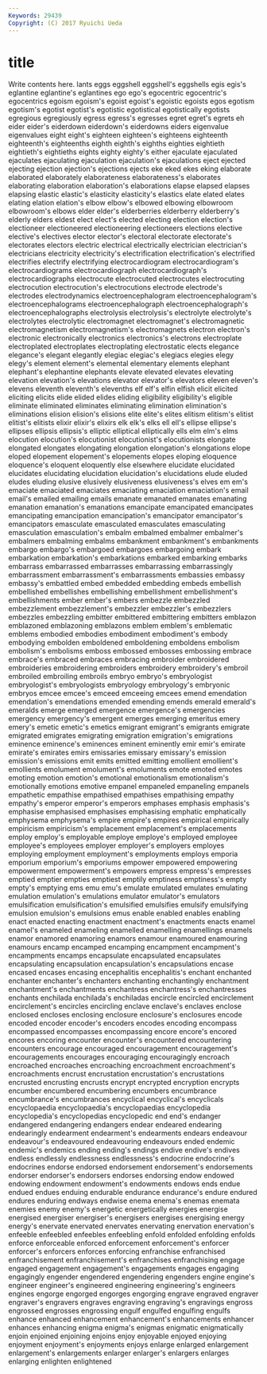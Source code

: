 ```yaml
---
Keywords: 29439 
Copyright: (C) 2017 Ryuichi Ueda
---
```


# title

Write contents here.
lants eggs eggshell eggshell's eggshells egis egis's eglantine eglantine's eglantines
ego ego's egocentric egocentric's egocentrics egoism egoism's egoist egoist's egoistic
egoists egos egotism egotism's egotist egotist's egotistic egotistical egotistically egotists
egregious egregiously egress egress's egresses egret egret's egrets eh eider
eider's eiderdown eiderdown's eiderdowns eiders eigenvalue eigenvalues eight eight's eighteen
eighteen's eighteens eighteenth eighteenth's eighteenths eighth eighth's eighths eighties eightieth
eightieth's eightieths eights eighty eighty's either ejaculate ejaculated ejaculates ejaculating
ejaculation ejaculation's ejaculations eject ejected ejecting ejection ejection's ejections ejects
eke eked ekes eking elaborate elaborated elaborately elaborateness elaborateness's elaborates
elaborating elaboration elaboration's elaborations elapse elapsed elapses elapsing elastic elastic's
elasticity elasticity's elastics elate elated elates elating elation elation's elbow
elbow's elbowed elbowing elbowroom elbowroom's elbows elder elder's elderberries elderberry
elderberry's elderly elders eldest elect elect's elected electing election election's
electioneer electioneered electioneering electioneers elections elective elective's electives elector elector's
electoral electorate electorate's electorates electors electric electrical electrically electrician electrician's
electricians electricity electricity's electrification electrification's electrified electrifies electrify electrifying electrocardiogram
electrocardiogram's electrocardiograms electrocardiograph electrocardiograph's electrocardiographs electrocute electrocuted electrocutes electrocuting electrocution
electrocution's electrocutions electrode electrode's electrodes electrodynamics electroencephalogram electroencephalogram's electroencephalograms electroencephalograph
electroencephalograph's electroencephalographs electrolysis electrolysis's electrolyte electrolyte's electrolytes electrolytic electromagnet electromagnet's
electromagnetic electromagnetism electromagnetism's electromagnets electron electron's electronic electronically electronics electronics's
electrons electroplate electroplated electroplates electroplating electrostatic elects elegance elegance's elegant
elegantly elegiac elegiac's elegiacs elegies elegy elegy's element element's elemental
elementary elements elephant elephant's elephantine elephants elevate elevated elevates elevating
elevation elevation's elevations elevator elevator's elevators eleven eleven's elevens eleventh
eleventh's elevenths elf elf's elfin elfish elicit elicited eliciting elicits
elide elided elides eliding eligibility eligibility's eligible eliminate eliminated eliminates
eliminating elimination elimination's eliminations elision elision's elisions elite elite's elites
elitism elitism's elitist elitist's elitists elixir elixir's elixirs elk elk's
elks ell ell's ellipse ellipse's ellipses ellipsis ellipsis's elliptic elliptical
elliptically ells elm elm's elms elocution elocution's elocutionist elocutionist's elocutionists
elongate elongated elongates elongating elongation elongation's elongations elope eloped elopement
elopement's elopements elopes eloping eloquence eloquence's eloquent eloquently else elsewhere
elucidate elucidated elucidates elucidating elucidation elucidation's elucidations elude eluded eludes
eluding elusive elusively elusiveness elusiveness's elves em em's emaciate emaciated
emaciates emaciating emaciation emaciation's email email's emailed emailing emails emanate
emanated emanates emanating emanation emanation's emanations emancipate emancipated emancipates emancipating
emancipation emancipation's emancipator emancipator's emancipators emasculate emasculated emasculates emasculating emasculation
emasculation's embalm embalmed embalmer embalmer's embalmers embalming embalms embankment embankment's
embankments embargo embargo's embargoed embargoes embargoing embark embarkation embarkation's embarkations
embarked embarking embarks embarrass embarrassed embarrasses embarrassing embarrassingly embarrassment embarrassment's
embarrassments embassies embassy embassy's embattled embed embedded embedding embeds embellish
embellished embellishes embellishing embellishment embellishment's embellishments ember ember's embers embezzle
embezzled embezzlement embezzlement's embezzler embezzler's embezzlers embezzles embezzling embitter embittered
embittering embitters emblazon emblazoned emblazoning emblazons emblem emblem's emblematic emblems
embodied embodies embodiment embodiment's embody embodying embolden emboldened emboldening emboldens
embolism embolism's embolisms emboss embossed embosses embossing embrace embrace's embraced
embraces embracing embroider embroidered embroideries embroidering embroiders embroidery embroidery's embroil
embroiled embroiling embroils embryo embryo's embryologist embryologist's embryologists embryology embryology's
embryonic embryos emcee emcee's emceed emceeing emcees emend emendation emendation's
emendations emended emending emends emerald emerald's emeralds emerge emerged emergence
emergence's emergencies emergency emergency's emergent emerges emerging emeritus emery emery's
emetic emetic's emetics emigrant emigrant's emigrants emigrate emigrated emigrates emigrating
emigration emigration's emigrations eminence eminence's eminences eminent eminently emir emir's
emirate emirate's emirates emirs emissaries emissary emissary's emission emission's emissions
emit emits emitted emitting emollient emollient's emollients emolument emolument's emoluments
emote emoted emotes emoting emotion emotion's emotional emotionalism emotionalism's emotionally
emotions emotive empanel empaneled empaneling empanels empathetic empathise empathised empathises
empathising empathy empathy's emperor emperor's emperors emphases emphasis emphasis's emphasise
emphasised emphasises emphasising emphatic emphatically emphysema emphysema's empire empire's empires
empirical empirically empiricism empiricism's emplacement emplacement's emplacements employ employ's employable
employe employe's employed employee employee's employees employer employer's employers employes
employing employment employment's employments employs emporia emporium emporium's emporiums empower
empowered empowering empowerment empowerment's empowers empress empress's empresses emptied emptier
empties emptiest emptily emptiness emptiness's empty empty's emptying ems emu
emu's emulate emulated emulates emulating emulation emulation's emulations emulator emulator's
emulators emulsification emulsification's emulsified emulsifies emulsify emulsifying emulsion emulsion's emulsions
emus enable enabled enables enabling enact enacted enacting enactment enactment's
enactments enacts enamel enamel's enameled enameling enamelled enamelling enamellings enamels
enamor enamored enamoring enamors enamour enamoured enamouring enamours encamp encamped
encamping encampment encampment's encampments encamps encapsulate encapsulated encapsulates encapsulating encapsulation
encapsulation's encapsulations encase encased encases encasing encephalitis encephalitis's enchant enchanted
enchanter enchanter's enchanters enchanting enchantingly enchantment enchantment's enchantments enchantress enchantress's
enchantresses enchants enchilada enchilada's enchiladas encircle encircled encirclement encirclement's encircles
encircling enclave enclave's enclaves enclose enclosed encloses enclosing enclosure enclosure's
enclosures encode encoded encoder encoder's encoders encodes encoding encompass encompassed
encompasses encompassing encore encore's encored encores encoring encounter encounter's encountered
encountering encounters encourage encouraged encouragement encouragement's encouragements encourages encouraging encouragingly
encroach encroached encroaches encroaching encroachment encroachment's encroachments encrust encrustation encrustation's
encrustations encrusted encrusting encrusts encrypt encrypted encryption encrypts encumber encumbered
encumbering encumbers encumbrance encumbrance's encumbrances encyclical encyclical's encyclicals encyclopaedia encyclopaedia's
encyclopaedias encyclopedia encyclopedia's encyclopedias encyclopedic end end's endanger endangered endangering
endangers endear endeared endearing endearingly endearment endearment's endearments endears endeavour
endeavour's endeavoured endeavouring endeavours ended endemic endemic's endemics ending ending's
endings endive endive's endives endless endlessly endlessness endlessness's endocrine endocrine's
endocrines endorse endorsed endorsement endorsement's endorsements endorser endorser's endorsers endorses
endorsing endow endowed endowing endowment endowment's endowments endows ends endue
endued endues enduing endurable endurance endurance's endure endured endures enduring
endways endwise enema enema's enemas enemata enemies enemy enemy's energetic
energetically energies energise energised energiser energiser's energisers energises energising energy
energy's enervate enervated enervates enervating enervation enervation's enfeeble enfeebled enfeebles
enfeebling enfold enfolded enfolding enfolds enforce enforceable enforced enforcement enforcement's
enforcer enforcer's enforcers enforces enforcing enfranchise enfranchised enfranchisement enfranchisement's enfranchises
enfranchising engage engaged engagement engagement's engagements engages engaging engagingly engender
engendered engendering engenders engine engine's engineer engineer's engineered engineering engineering's
engineers engines engorge engorged engorges engorging engrave engraved engraver engraver's
engravers engraves engraving engraving's engravings engross engrossed engrosses engrossing engulf
engulfed engulfing engulfs enhance enhanced enhancement enhancement's enhancements enhancer enhances
enhancing enigma enigma's enigmas enigmatic enigmatically enjoin enjoined enjoining enjoins
enjoy enjoyable enjoyed enjoying enjoyment enjoyment's enjoyments enjoys enlarge enlarged
enlargement enlargement's enlargements enlarger enlarger's enlargers enlarges enlarging enlighten enlightened
